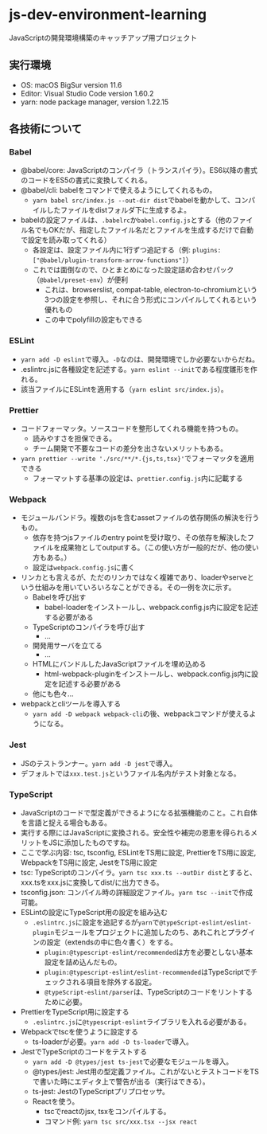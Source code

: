 # js-dev-environment-learning
JavaScriptの開発環境構築のキャッチアップ用プロジェクト

## 実行環境
- OS: macOS BigSur version 11.6
- Editor: Visual Studio Code version 1.60.2
- yarn: node package manager, version 1.22.15

## 各技術について
### Babel
- @babel/core: JavaScriptのコンパイラ（トランスパイラ）。ES6以降の書式のコードをES5の書式に変換してくれる。
- @babel/cli: babelをコマンドで使えるようにしてくれるもの。
  - ```yarn babel src/index.js --out-dir dist```でbabelを動かして、コンパイルしたファイルをdistフォルダ下に生成するよ。
- babelの設定ファイルは、```.babelrc```か```babel.config.js```とする（他のファイル名でもOKだが、指定したファイル名だとファイルを生成するだけで自動で設定を読み取ってくれる）
  - 各設定は、設定ファイル内に1行ずつ追記する（例: ```plugins: ["@babel/plugin-transform-arrow-functions"]```）
  - これでは面倒なので、ひとまとめになった設定詰め合わせパック（```@babel/preset-env```）が便利
    - これは、browserslist, compat-table, electron-to-chromiumという3つの設定を参照し、それに合う形式にコンパイルしてくれるという優れもの
     - この中でpolyfillの設定もできる
### ESLint
- ```yarn add -D eslint```で導入。```-D```なのは、開発環境でしか必要ないからだね。
- .eslintrc.jsに各種設定を記述する。```yarn eslint --init```である程度雛形を作れる。
- 該当ファイルにESLintを適用する（```yarn eslint src/index.js```）。

### Prettier
- コードフォーマッタ。ソースコードを整形してくれる機能を持つもの。
  - 読みやすさを担保できる。
  - チーム開発で不要なコードの差分を出さないメリットもある。
- ```yarn prettier --write './src/**/*.{js,ts,tsx}'```でフォーマッタを適用できる
  - フォーマットする基準の設定は、```prettier.config.js```内に記載する

### Webpack
- モジュールバンドラ。複数のjsを含むassetファイルの依存関係の解決を行うもの。
  - 依存を持つjsファイルのentry pointを受け取り、その依存を解決したファイルを成果物としてoutputする。（この使い方が一般的だが、他の使い方もある。）
  - 設定は```webpack.config.js```に書く
- リンカとも言えるが、ただのリンカではなく複雑であり、loaderやserveという仕組みを用いていろいろなことができる。その一例を次に示す。
  - Babelを呼び出す
    - babel-loaderをインストールし、webpack.config.js内に設定を記述する必要がある
  - TypeScriptのコンパイラを呼び出す
    - ...
  - 開発用サーバを立てる
    - ...
  - HTMLにバンドルしたJavaScriptファイルを埋め込める
    - html-webpack-pluginをインストールし、webpack.config.js内に設定を記述する必要がある
  - 他にも色々...
- webpackとcliツールを導入する
  - ```yarn add -D webpack webpack-cli```の後、webpackコマンドが使えるようになる。

### Jest
- JSのテストランナー。```yarn add -D jest```で導入。
- デフォルトでは```xxx.test.js```というファイル名内がテスト対象となる。

### TypeScript
- JavaScriptのコードで型定義ができるようになる拡張機能のこと。これ自体を言語と捉える場合もある。
- 実行する際にはJavaScriptに変換される。安全性や補完の恩恵を得られるメリットをJSに添加したものですね。
- ここで学ぶ内容: tsc, tsconfig, ESLintをTS用に設定, PrettierをTS用に設定, WebpackをTS用に設定, JestをTS用に設定
- tsc: TypeScriptのコンパイラ。```yarn tsc xxx.ts --outDir dist```とすると、xxx.tsをxxx.jsに変換してdist/に出力できる。
- tsconfig.json: コンパイル時の詳細設定ファイル。```yarn tsc --init```で作成可能。
- ESLintの設定にTypeScript用の設定を組み込む
  - ```.eslintrc.js```に設定を追記するが```yarn```で```@typeScript-eslint/eslint-plugin```モジュールをプロジェクトに追加したのち、あれこれとプラグインの設定（extendsの中に色々書く）をする。
    - ```plugin:@typescript-eslint/recommended```は方を必要としない基本設定を詰め込んだもの。
    - ```plugin:@typescript-eslint/eslint-recommended```はTypeScriptでチェックされる項目を除外する設定。
    - ```@typeScript-eslint/parser```は、TypeScriptのコードをリントするために必要。
- PrettierをTypeScript用に設定する
  - ```.eslintrc.js```に```@typescript-eslint```ライブラリを入れる必要がある。
- Webpackでtscを使うように設定する
  - ts-loaderが必要。```yarn add -D ts-loader```で導入。
- JestでTypeScriptのコードをテストする
  - ```yarn add -D @types/jest ts-jest```で必要なモジュールを導入。
  - @types/jest: Jest用の型定義ファイル。これがないとテストコードをTSで書いた時にエディタ上で警告が出る（実行はできる）。
  - ts-jest: JestのTypeScriptプリプロセッサ。
  - Reactを使う。
    - tscでreactのjsx, tsxをコンパイルする。
    - コマンド例: ```yarn tsc src/xxx.tsx --jsx react```